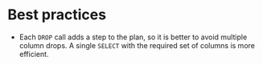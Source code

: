 # Best practices

- Each `DROP` call adds a step to the plan, so it is better to avoid multiple column drops. A single `SELECT` with the required set of columns is more efficient.

